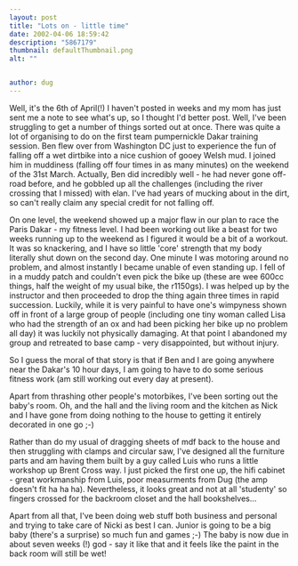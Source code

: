```yaml
---
layout: post
title: "Lots on - little time"
date: 2002-04-06 18:59:42
description: "5867179"
thumbnail: defaultThumbnail.png
alt: ""


author: dug
---
```


<p>Well, it's the 6th of April(!) I haven't posted in weeks and my mom has just sent me a note to see what's up, so I thought I'd better post. Well, I've been struggling to get a number of things sorted out at once. There was quite a lot of organising to do on the first team pumpernickle Dakar training session. Ben flew over from Washington DC just to experience the fun of falling off a wet dirtbike into a nice cushion of gooey Welsh mud. I joined him in muddiness (falling off four times in as many minutes) on the weekend of the 31st March. Actually, Ben did incredibly well - he had never gone off-road before, and he gobbled up all the challenges (including the river crossing that I missed) with elan. I've had years of mucking about in the dirt, so can't really claim any special credit for not falling off.</p>

<p>On one level, the weekend showed up a major flaw in our plan to race the Paris Dakar - my fitness level. I had been working out like a beast for two weeks running up to the weekend as I figured it would be a bit of a workout. It was so knackering, and I have so little 'core' strength that my body literally shut down on the second day. One minute I was motoring around no problem, and almost instantly I became unable of even standing up. I fell of in a muddy patch and couldn't even pick the bike up (these are wee 600cc things, half the weight of my usual bike, the r1150gs). I was helped up by the instructor and then proceeded to drop the thing again three times in rapid succession. Luckily, while it is very painful to have one's wimpyness shown off in front of a large group of people (including one tiny woman called Lisa who had the strength of an ox and had been picking her bike up no problem all day) it was luckily not physically damaging. At that point I abandoned my group and retreated to base camp - very disappointed, but without injury.</p>

<p>So I guess the moral of that story is that if Ben and I are going anywhere near the Dakar's 10 hour days, I am going to have to do some serious fitness work (am still working out every day at present).</p>

<p>Apart from thrashing other people's motorbikes, I've been sorting out the baby's room. Oh, and the hall and the living room and the kitchen as Nick and I have gone from doing nothing to the house to getting it entirely decorated in one go ;-)</p>

<p>Rather than do my usual of dragging sheets of mdf back to the house and then struggling with clamps and circular saw, I've designed all the furniture parts and am having them built by a guy called Luis who runs a little workshop up Brent Cross way. I just picked the first one up, the hifi cabinet - great workmanship from Luis, poor measurments from Dug (the amp doesn't fit ha ha ha). Nevertheless, it looks great and not at all 'studenty' so fingers crossed for the backroom closet and the hall bookshelves...</p>

<p>Apart from all that, I've been doing web stuff both business and personal and trying to take care of Nicki as best I can. Junior is going to be a big baby (there's a surprise) so much fun and games ;-) The baby is now due in about seven weeks (!) god - say it like that and it feels like the paint in the back room will still be wet!</p>
